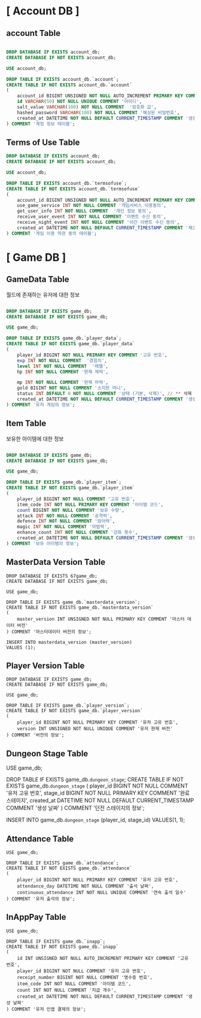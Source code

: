 # [ Account DB ]
  
## account Table

```sql

DROP DATABASE IF EXISTS account_db;
CREATE DATABASE IF NOT EXISTS account_db;

USE account_db;

DROP TABLE IF EXISTS account_db.`account`;
CREATE TABLE IF NOT EXISTS account_db.`account`
(
    account_id BIGINT UNSIGNED NOT NULL AUTO_INCREMENT PRIMARY KEY COMMENT '계정번호',
    id VARCHAR(50) NOT NULL UNIQUE COMMENT '아이디',
    salt_value VARCHAR(100) NOT NULL COMMENT  '암호화 값',
    hashed_password VARCHAR(100) NOT NULL COMMENT '해싱된 비밀번호',
    created_at DATETIME NOT NULL DEFAULT CURRENT_TIMESTAMP COMMENT '생성 날짜'
) COMMENT '계정 정보 테이블';
```


## Terms of Use Table

```sql
DROP DATABASE IF EXISTS account_db;
CREATE DATABASE IF NOT EXISTS account_db;

USE account_db;

DROP TABLE IF EXISTS account_db.`termsofuse`;
CREATE TABLE IF NOT EXISTS account_db.`termsofuse`
(
    account_id BIGINT UNSIGNED NOT NULL AUTO_INCREMENT PRIMARY KEY COMMENT '계정번호',
    use_game_service INT NOT NULL COMMENT '게임서비스 이용동의',
    get_user_info INT NOT NULL COMMENT  '개인 정보 동의',
    receive_user_event INT NOT NULL COMMENT '이벤트 수신 동의',
    receive_night_event INT NOT NULL COMMENT '야간 이벤트 수신 동의',
    created_at DATETIME NOT NULL DEFAULT CURRENT_TIMESTAMP COMMENT '체크한 날짜'
) COMMENT '게임 이용 약관 동의 테이블';

```

# [ Game DB ]

## GameData Table
월드에 존재하는 유저에 대한 정보

```sql

DROP DATABASE IF EXISTS game_db;
CREATE DATABASE IF NOT EXISTS game_db;

USE game_db;

DROP TABLE IF EXISTS game_db.`player_data`;
CREATE TABLE IF NOT EXISTS game_db.`player_data`
(
    player_id BIGINT NOT NULL PRIMARY KEY COMMENT '고유 번호', 
    exp INT NOT NULL COMMENT  '경험치',
    level INT NOT NULL COMMENT  '레벨',
    hp INT NOT NULL COMMENT '현재 체력',

    mp INT NOT NULL COMMENT '현재 마력',
    gold BIGINT NOT NULL COMMENT '소지한 머니',
    status INT DEFAULT 0 NOT NULL COMMENT '상태 (기본, 삭제)', // ** 삭제
    created_at DATETIME NOT NULL DEFAULT CURRENT_TIMESTAMP COMMENT '생성 날짜'
) COMMENT '유저 게임의 정보';
```
  
## Item Table
보유한 아이템에 대한 정보  
  
```sql

DROP DATABASE IF EXISTS game_db;
CREATE DATABASE IF NOT EXISTS game_db;

USE game_db;

DROP TABLE IF EXISTS game_db.`player_item`;
CREATE TABLE IF NOT EXISTS game_db.`player_item`
(
    player_id BIGINT NOT NULL COMMENT '고유 번호',
    item_code INT NOT NULL PRIMARY KEY COMMENT '아이템 코드',
    count BIGINT NOT NULL COMMENT '보유 수량',
    attack INT NOT NULL COMMENT '공격력',
    defence INT NOT NULL COMMENT '방어력',
    magic INT NOT NULL COMMENT '마법력',
    enhance_count INT NOT NULL COMMENT '강화 횟수',
    created_at DATETIME NOT NULL DEFAULT CURRENT_TIMESTAMP COMMENT '생성 날짜'
) COMMENT '보유 아이템의 정보'; 
```


##  MasterData Version Table
```
DROP DATABASE IF EXISTS 67game_db;
CREATE DATABASE IF NOT EXISTS game_db;

USE game_db;
 
DROP TABLE IF EXISTS game_db.`masterdata_version`;
CREATE TABLE IF NOT EXISTS game_db.`masterdata_version`
(
    master_version INT UNSIGNED NOT NULL PRIMARY KEY COMMENT '마스터 데이터 버전'
) COMMENT '마스터데이터 버전의 정보';

INSERT INTO masterdata_version (master_version)
VALUES (1);
```

##  Player Version Table
```
DROP DATABASE IF EXISTS game_db;
CREATE DATABASE IF NOT EXISTS game_db;

USE game_db;
 
DROP TABLE IF EXISTS game_db.`player_version`;
CREATE TABLE IF NOT EXISTS game_db.`player_version`
(
    player_id BIGINT NOT NULL PRIMARY KEY COMMENT '유저 고유 번호',
    version INT UNSIGNED NOT NULL UNIQUE COMMENT '유저 현재 버전'
) COMMENT '버전의 정보';

```

##  Dungeon Stage Table

USE game_db;

DROP TABLE IF EXISTS game_db.`dungeon_stage`;
CREATE TABLE IF NOT EXISTS game_db.`dungeon_stage`
(
    player_id BIGINT NOT NULL COMMENT '유저 고유 번호',
    stage_id BIGINT NOT NULL PRIMARY KEY COMMENT '완료 스테이지',
    created_at DATETIME NOT NULL DEFAULT CURRENT_TIMESTAMP COMMENT '생성 날짜'
) COMMENT '던전 스테이지의 정보';

INSERT INTO game_db.`dungeon_stage` (player_id, stage_id)
VALUES(1, 1);


## Attendance Table
```
USE game_db;

DROP TABLE IF EXISTS game_db.`attendance`;
CREATE TABLE IF NOT EXISTS game_db.`attendance`
(
    player_id BIGINT NOT NULL PRIMARY KEY COMMENT '유저 고유 번호',
    attendance_day DATETIME NOT NULL COMMENT '출석 날짜',
    continuous_attendance INT NOT NULL UNIQUE COMMENT '연속 출석 일수'
) COMMENT '유저 출석의 정보';
```


## InAppPay Table

```
USE game_db;

DROP TABLE IF EXISTS game_db.`inapp`;
CREATE TABLE IF NOT EXISTS game_db.`inapp`
(
    id INT UNSIGNED NOT NULL AUTO_INCREMENT PRIMARY KEY COMMENT '고유 번호',
    player_id BIGINT NOT NULL COMMENT '유저 고유 번호',
    receipt_number BIGINT NOT NULL COMMENT '영수증 번호',
    item_code INT NOT NULL COMMENT '아이템 코드',
    count INT NOT NULL COMMENT '지급 개수',
    created_at DATETIME NOT NULL DEFAULT CURRENT_TIMESTAMP COMMENT '생성 날짜'
) COMMENT '유저 인앱 결제의 정보';
```